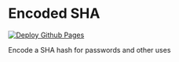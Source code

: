 # Encoded SHA
[![Deploy Github Pages](https://github.com/OriKerer/encoded-sha/actions/workflows/deploy-gh-pages.yml/badge.svg)](https://orikerer.github.io/encoded-sha/)

Encode a SHA hash for passwords and other uses 


